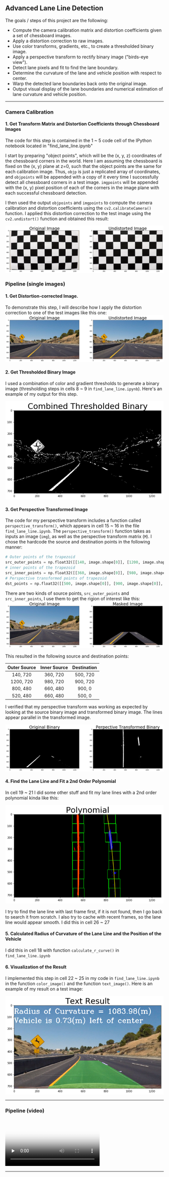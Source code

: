 ## Advanced Lane Line Detection

The goals / steps of this project are the following:

* Compute the camera calibration matrix and distortion coefficients given a set of chessboard images.
* Apply a distortion correction to raw images.
* Use color transforms, gradients, etc., to create a thresholded binary image.
* Apply a perspective transform to rectify binary image ("birds-eye view").
* Detect lane pixels and fit to find the lane boundary.
* Determine the curvature of the lane and vehicle position with respect to center.
* Warp the detected lane boundaries back onto the original image.
* Output visual display of the lane boundaries and numerical estimation of lane curvature and vehicle position.

[//]: # (Image References)

[image1]: ./examples/undistort.png "Undistorted"
[image2]: ./examples/undistort2.png "Undistorted2"
[image3]: ./examples/thresholded_binary.png "Binary Example"
[image4]: ./examples/warped_straight_lines.jpg "Warp Example"
[image5]: ./examples/fit_line.png "Fit Visual"
[image6]: ./examples/final_result.png "Output"

[image7]: ./examples/roi.png "Region of Interest"
[image8]: ./examples/perspective_transform.png "Pespective Transform"
[image9]: ./examples/hard_image.png "Pespective Transform"

[video1]: ./project_video_output.mp4 "Video"


---

### Camera Calibration

#### 1. Get Transform Matrix and Distortion Coefficients through Chessboard Images

The code for this step is contained in the 1 ~ 5 code cell of the IPython notebook located in "find_lane_line.ipynb"

I start by preparing "object points", which will be the (x, y, z) coordinates of the chessboard corners in the world. Here I am assuming the chessboard is fixed on the (x, y) plane at z=0, such that the object points are the same for each calibration image.  Thus, `objp` is just a replicated array of coordinates, and `objpoints` will be appended with a copy of it every time I successfully detect all chessboard corners in a test image.  `imgpoints` will be appended with the (x, y) pixel position of each of the corners in the image plane with each successful chessboard detection.  

I then used the output `objpoints` and `imgpoints` to compute the camera calibration and distortion coefficients using the `cv2.calibrateCamera()` function.  I applied this distortion correction to the test image using the `cv2.undistort()` function and obtained this result: 

![alt text][image1]

### Pipeline (single images)

#### 1. Get Distortion-corrected Image.

To demonstrate this step, I will describe how I apply the distortion correction to one of the test images like this one:
![alt text][image2]

#### 2. Get Thresholded Binary Image

I used a combination of color and gradient thresholds to generate a binary image (thresholding steps in cells 8 ~ 9 in `find_lane_line.ipynb`).  Here's an example of my output for this step.

![alt text][image3]

#### 3. Get Perspective Transformed Image

The code for my perspective transform includes a function called `perspective_transform()`, which appears in cell 15 ~ 16 in the file `find_lane_line.ipynb`.  The `perspective_transform()` function takes as inputs an image (`img`), as well as the perspective transform matrix (`M`).  I chose the hardcode the source and destination points in the following manner:

```python
# Outer points of the trapezoid
src_outer_points = np.float32([[140, image.shape[0]], [1200, image.shape[0]], [800, 480], [520, 480]])
# inner points of the trapezoid
src_inner_points = np.float32([[360, image.shape[0]], [980, image.shape[0]], [660, 480], [660, 480]])
# Perspective transformed points of trapezoid
dst_points = np.float32([[500, image.shape[0]], [900, image.shape[0]], [900, 0], [500, 0]])
```

There are two kinds of source points, `src_outer_points` and `src_inner_points`, I use them to get the rigion of interest like this:
![alt text][image7]

This resulted in the following source and destination points:

| Outer Source  | Inner Source  | Destination   | 
|:-------------:|:-------------:|:-------------:| 
| 140, 720      | 360, 720      | 500, 720      |
| 1200, 720     | 980, 720      | 900, 720      |
| 800, 480      | 660, 480      | 900, 0        |
| 520, 480      | 660, 480      | 500, 0        |

I verified that my perspective transform was working as expected by looking at the source binary image and transformed binary image. The lines appear parallel in the transformed image.

![alt text][image8]

#### 4. Find the Lane Line and Fit a 2nd Order Polynomial

In cell 19 ~ 21 I did some other stuff and fit my lane lines with a 2nd order polynomial kinda like this:

![alt text][image5]

I try to find the lane line with last frame first, if it is not found, then I go back to search it from scratch.
I also try to cache with recent frames, so the lane line would appear smooth. I did this in cell 26 ~ 27
#### 5. Calculated Radius of Curvature of the Lane Line and the Position of the Vehicle

I did this in cell 18 with function `calculate_r_curve()` in `find_lane_line.ipynb`

#### 6. Visualization of the Result

I implemented this step in cell 22 ~ 25 in my code in `find_lane_line.ipynb` in the function `color_image()` and the function `text_image()`.  Here is an example of my result on a test image:

![alt text][image6]

---

### Pipeline (video)

<video id="video" controls="" preload="none" poster="./examples/example_output.jpg">
<source id="mp4" src="./project_video_output.mp4" type="video/mp4">
</video>

---